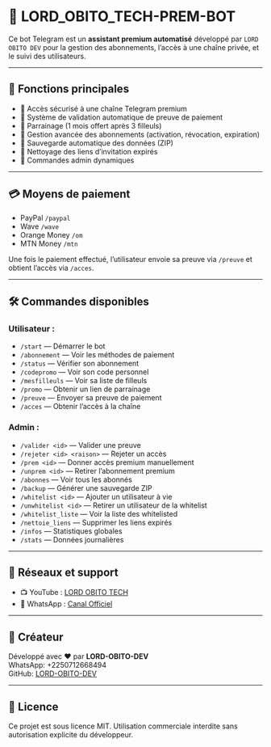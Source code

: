 # 🤖 LORD_OBITO_TECH-PREM-BOT

Ce bot Telegram est un **assistant premium automatisé** développé par `LORD OBITO DEV` pour la gestion des abonnements, l’accès à une chaîne privée, et le suivi des utilisateurs.

---

## 📌 Fonctions principales

- 🔐 Accès sécurisé à une chaîne Telegram premium
- 🧾 Système de validation automatique de preuve de paiement
- 👥 Parrainage (1 mois offert après 3 filleuls)
- 🧠 Gestion avancée des abonnements (activation, révocation, expiration)
- 📁 Sauvegarde automatique des données (ZIP)
- 🧹 Nettoyage des liens d’invitation expirés
- 🔄 Commandes admin dynamiques

---

## 💳 Moyens de paiement

- PayPal `/paypal`
- Wave `/wave`
- Orange Money `/om`
- MTN Money `/mtn`

Une fois le paiement effectué, l’utilisateur envoie sa preuve via `/preuve` et obtient l’accès via `/acces`.

---

## 🛠️ Commandes disponibles

### Utilisateur :
- `/start` — Démarrer le bot
- `/abonnement` — Voir les méthodes de paiement
- `/status` — Vérifier son abonnement
- `/codepromo` — Voir son code personnel
- `/mesfilleuls` — Voir sa liste de filleuls
- `/promo` — Obtenir un lien de parrainage
- `/preuve` — Envoyer sa preuve de paiement
- `/acces` — Obtenir l’accès à la chaîne

### Admin :
- `/valider <id>` — Valider une preuve
- `/rejeter <id> <raison>` — Rejeter un accès
- `/prem <id>` — Donner accès premium manuellement
- `/unprem <id>` — Retirer l’abonnement premium
- `/abonnes` — Voir tous les abonnés
- `/backup` — Générer une sauvegarde ZIP
- `/whitelist <id>` — Ajouter un utilisateur à vie
- `/unwhitelist <id>` — Retirer un utilisateur de la whitelist
- `/whitelist_liste` — Voir la liste des whitelisted
- `/nettoie_liens` — Supprimer les liens expirés
- `/infos` — Statistiques globales
- `/stats` — Données journalières

---

## 📣 Réseaux et support

- 📺 YouTube : [LORD OBITO TECH](https://www.youtube.com/@LORD_OBITO_TECH)
- 📢 WhatsApp : [Canal Officiel](https://whatsapp.com/channel/0029Vb65HSyHwXbEQbQjQV26)

---

## 👑 Créateur

Développé avec ❤️ par **LORD-OBITO-DEV**  
WhatsApp: +2250712668494  
GitHub: [LORD-OBITO-DEV](https://github.com/LORD-OBITO-DEV)

---

## 📄 Licence

Ce projet est sous licence MIT. Utilisation commerciale interdite sans autorisation explicite du développeur.

